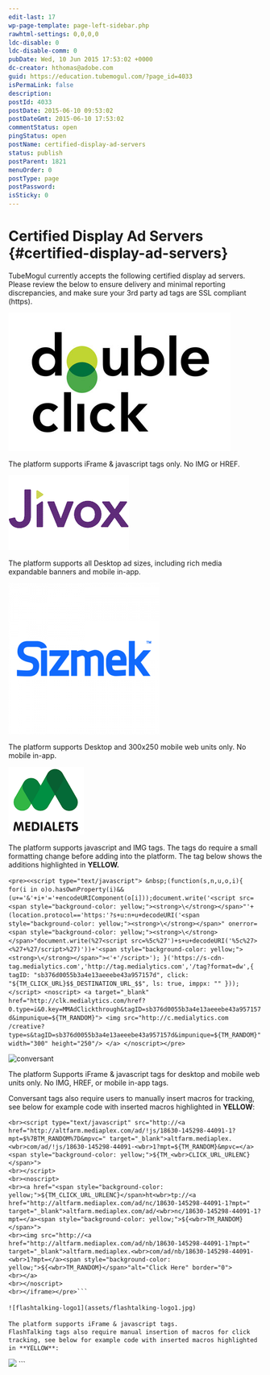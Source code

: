 ```yaml
---
edit-last: 17
wp-page-template: page-left-sidebar.php
rawhtml-settings: 0,0,0,0
ldc-disable: 0
ldc-disable-comm: 0
pubDate: Wed, 10 Jun 2015 17:53:02 +0000
dc-creator: hthomas@adobe.com
guid: https://education.tubemogul.com/?page_id=4033
isPermaLink: false
description: 
postId: 4033
postDate: 2015-06-10 09:53:02
postDateGmt: 2015-06-10 17:53:02
commentStatus: open
pingStatus: open
postName: certified-display-ad-servers
status: publish
postParent: 1821
menuOrder: 0
postType: page
postPassword: 
isSticky: 0
---
```


# Certified Display Ad Servers {#certified-display-ad-servers}

TubeMogul currently accepts the following certified display ad servers. Please review the below to ensure delivery and minimal reporting discrepancies,&nbsp;and make sure your 3rd party ad tags are&nbsp;SSL compliant (https).

![DFA](assets/dfa.jpg)

The platform supports iFrame & javascript tags only. No IMG or HREF. 

![0_jivoxlogosmall](assets/0-jivoxlogosmall.gif)

The platform supports all Desktop ad sizes, including rich media expandable banners and mobile in-app.

![Sizmek](assets/sizmek-300x300.png)

The platform supports Desktop and 300x250 mobile web units only. No mobile in-app.

![medialets](assets/medialets-150x135.png)

The platform supports javascript and IMG tags.
The tags do require a small formatting change before adding into the platform. The tag below shows the additions highlighted in **YELLOW.** 

```<pre><<script type="text/javascript"> &nbsp;(function(s,n,u,o,i){ for(i in o)o.hasOwnProperty(i)&&(u+='&'+i+'='+encodeURIComponent(o[i]));document.write('<script src= <span style="background-color: yellow;"><strong>\</strong></span>"'+(location.protocol=='https:'?s+u:n+u+decodeURI('<span style="background-color: yellow;"><strong>\</strong></span>" onerror=<span style="background-color: yellow;"><strong>\</strong></span>"document.write(%27<script src=%5c%27')+s+u+decodeURI('%5c%27><%27+%27/script>%27)'))+'<span style="background-color: yellow;"><strong>\</strong></span>"><'+'/script>'); }('https://s-cdn-tag.medialytics.com','http://tag.medialytics.com','/tag?format=dw',{ tagID: "sb376d0055b3a4e13aeeebe43a957157d", click: "${TM_CLICK_URL}$$_DESTINATION_URL_$$", ls: true, imppx: "" })); </script> <noscript> <a target="_blank" href="http://clk.medialytics.com/href?0.type=i&0.key=MMAdClickthrough&tagID=sb376d0055b3a4e13aeeebe43a957157d&impunique=${TM_RANDOM}"> <img src="http://c.medialytics.com /creative?type=s&tagID=sb376d0055b3a4e13aeeebe43a957157d&impunique=${TM_RANDOM}" width="300" height="250"/> </a> </noscript></pre>```

![conversant](assets/conversant.png)

The platform Supports iFrame & javascript tags for desktop and mobile web units only. No IMG, HREF, or mobile in-app tags.

Conversant tags also require users to manually insert macros for tracking, see below for example code with inserted macros highlighted in **YELLOW**:   

```<pre><iframe src="http://<a href="http://altfarm.mediaplex.com/ad/fm/18630-145298-44091-1?mpt=" target="_blank">altfarm.mediaplex.<wbr>com/ad/fm/18630-145298-44091-<wbr>1?mpt=</a><span style="background-color: yellow;">${TM_RANDOM}</span>&mpvc=<span style="background-color: yellow;">${TM_<wbr>CLICK_URL_URLENC}</span>" width=300 height=250 marginwidth=0 marginheight=0 hspace=0 vspace=0 frameborder=0 scrolling=no bordercolor="#000000">
<br><script type="text/javascript" src="http://<a href="http://altfarm.mediaplex.com/ad/!js/18630-145298-44091-1?mpt=$%7BTM_RANDOM%7D&mpvc=" target="_blank">altfarm.mediaplex.<wbr>com/ad/!js/18630-145298-44091-<wbr>1?mpt=${TM_RANDOM}&mpvc=</a><span style="background-color: yellow;">${TM_<wbr>CLICK_URL_URLENC}</span>">
<br></script>
<br><noscript>
<br><a href="<span style="background-color: yellow;">${TM_CLICK_URL_URLENC}</span>ht<wbr>tp://<a href="http://altfarm.mediaplex.com/ad/nc/18630-145298-44091-1?mpt=" target="_blank">altfarm.mediaplex.com/ad/<wbr>nc/18630-145298-44091-1?mpt=</a><span style="background-color: yellow;">${<wbr>TM_RANDOM}</span>">
<br><img src="http://<a href="http://altfarm.mediaplex.com/ad/nb/18630-145298-44091-1?mpt=" target="_blank">altfarm.mediaplex.<wbr>com/ad/nb/18630-145298-44091-<wbr>1?mpt=</a><span style="background-color: yellow;">${<wbr>TM_RANDOM}</span>"alt="Click Here" border="0">
<br></a>
<br></noscript>
<br></iframe></pre>```

![flashtalking-logo1](assets/flashtalking-logo1.jpg)

The platform supports iFrame & javascript tags.
FlashTalking tags also require manual insertion of macros for click tracking, see below for example code with inserted macros highlighted in **YELLOW**:   

```
<noscript> 
<a href=" `**${TM_CLICK_URL_URLENC}**` [ht`<wbr>`tp://servedby.flashtalking.`<wbr>`com/click/8/57258;1799696;0;`<wbr>`209;0/?ft_width=300&ft_height=`<wbr>`250&url=9678632](http://servedby.flashtalking.com/click/8/57258;1799696;0;209;0/?ft_width=300&ft_height=250&url=9678632)" target="_blank"> 
<img border="0" src=" [http://servedby.`<wbr>`flashtalking.com/imp/8/57258;`<wbr>`1799696;205;gif;Tubemogul;`<wbr>`300x250HTML5StandardwClickExte`<wbr>`nsion/](http://servedby.flashtalking.com/imp/8/57258;1799696;205;gif;Tubemogul;300x250HTML5StandardwClickExtension/)?"></a> 
</noscript> 
<script language="Javascript1.1" type="text/javascript"> 
var ftClick = " `**${TM_CLICK_URL_URLENC}**";` 
var ftExpTrack_1799696 = ""; 
var ftX = ""; 
var ftY = ""; 
var ftZ = ""; 
var ftOBA = 1; 
var ftContent = ""; 
var ftCustom = ""; 
var ftSection = " ${TM_SITE_ID_NUM}"; 
var ftID = function(){for(var e=["${USER_ID}"],a=e.length,r= `<wbr>`"";a--;)if(e[a]&&!RegExp("[^a- `<wbr>`z0-9q-]".replace(/q/g, `<wbr>`decodeURIComponent("%5"+"C")), `<wbr>`"i").test(e[a])){r=e[a];break} `<wbr>`return r}();; 
var ft300x250_OOBclickTrack = ""; 
var ftRandom = Math.random()&#42;1000000; 
var ftBuildTag1 = "<scr"; 
var ftBuildTag2 = "</"; 
var ftClick_1799696 = ftClick; 
if(typeof(ft_referrer)==" `<wbr>`undefined"){var ft_referrer=(function(){var r="";if(window==top){r=window. `<wbr>`location.href;}else{try{r= `<wbr>`window.parent.location.href;} `<wbr>`catch(e){}r=(r)?r:document. `<wbr>`referrer;}while( `<wbr>`encodeURIComponent(r).length> `<wbr>`1000){r=r.substring(0,r. `<wbr>`length-1);}return r;}());} 
var ftDomain = (window==top)?"":(function(){ `<wbr>`var d=document.referrer,h=(d)?d. `<wbr>`match("(?::q/q/)+([qw-]+(q.[ `<wbr>`qw-]+)+)(q/)?".replace(/q/g, `<wbr>`decodeURIComponent("%"+"5C"))) `<wbr>`[1]:"";return (h&&h!=location.host)?"&ft_ `<wbr>`ifb=1&ft_domain="+ `<wbr>`encodeURIComponent(h):"";}()); 
var ftTag = ftBuildTag1 + 'ipt language="javascript1.1" type="text/javascript" '; 
ftTag += 'src=" [http://servedby.`<wbr>`flashtalking.com/imp/8/57258;`<wbr>`1799696;201;js;Tubemogul;`<wbr>`300x250HTML5StandardwClickExte`<wbr>`nsion/?ftx='+ftX+'&fty='+ftY+'`<wbr>`&ftadz='+ftZ+'&ftscw='+`<wbr>`ftContent+'&ft_custom='+`<wbr>`ftCustom+'&ft_section='+`<wbr>`ftSection+'&ft_id='+ftID+'&`<wbr>`ftOBA='+ftOBA+ftDomain+'&ft_`<wbr>`referrer='+encodeURIComponent(`<wbr>`ft_referrer)+'&cachebuster='+`<wbr>`ftRandom+](http://servedby.flashtalking.com/imp/8/57258;1799696;201;js;Tubemogul;300x250HTML5StandardwClickExtension/?ftx=%27+ftX+%27&fty=%27+ftY+%27&ftadz=%27+ftZ+%27&ftscw=%27+ftContent+%27&ft_custom=%27+ftCustom+%27&ft_section=%27+ftSection+%27&ft_id=%27+ftID+%27&ftOBA=%27+ftOBA+ftDomain+%27&ft_referrer=%27+encodeURIComponent(ft_referrer)+%27&cachebuster=%27+ftRandom+)'" id="ftscript_300x250" name="ftscript_300x250"'; 
ftTag += '>' + ftBuildTag2 + 'script>'; 
document.write(ftTag); 
</script>
```